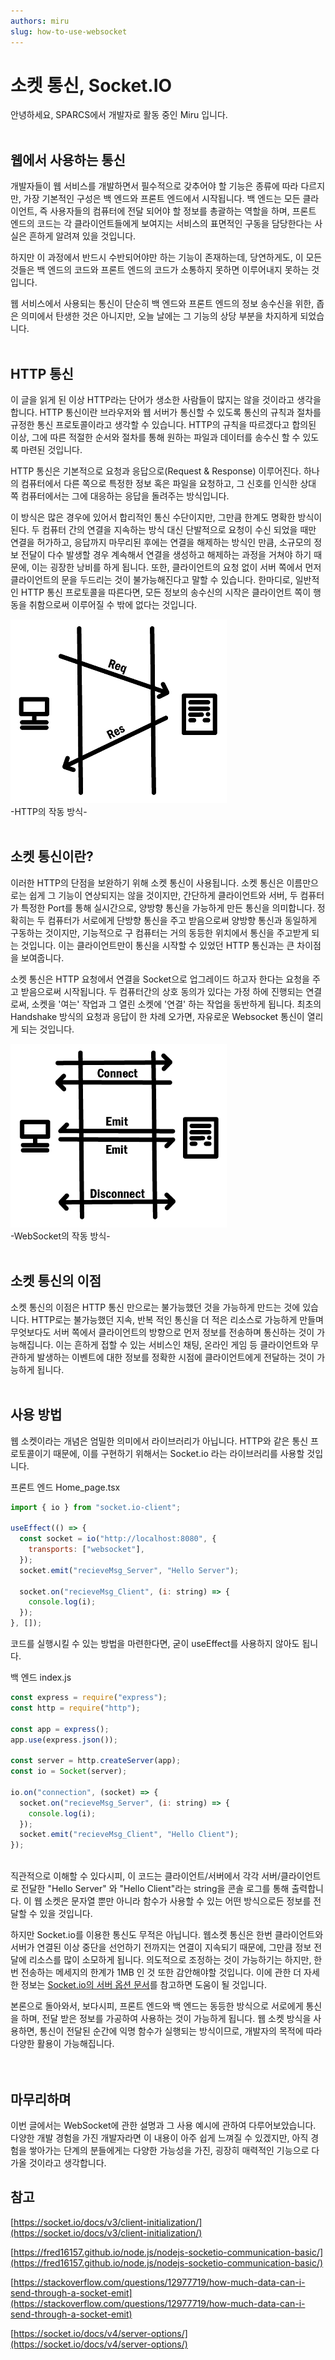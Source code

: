 ```yaml
---
authors: miru
slug: how-to-use-websocket
---
```


# 소켓 통신, Socket.IO

안녕하세요, SPARCS에서 개발자로 활동 중인 Miru 입니다.  
<br/>

## **웹에서 사용하는 통신**

개발자들이 웹 서비스를 개발하면서 필수적으로 갖추어야 할 기능은 종류에 따라 다르지만, 가장 기본적인 구성은 백 엔드와 프론트 엔드에서 시작됩니다. 백 엔드는 모든 클라이언트, 즉 사용자들의 컴퓨터에 전달 되어야 할 정보를 총괄하는 역할을 하며, 프론트 엔드의 코드는 각 클라이언트들에게 보여지는 서비스의 표면적인 구동을 담당한다는 사실은 흔하게 알려져 있을 것입니다.

하지만 이 과정에서 반드시 수반되어야만 하는 기능이 존재하는데, 당연하게도, 이 모든 것들은 백 엔드의 코드와 프론트 엔드의 코드가 소통하지 못하면 이루어내지 못하는 것입니다.

웹 서비스에서 사용되는 통신이 단순히 백 엔드와 프론트 엔드의 정보 송수신을 위한, 좁은 의미에서 탄생한 것은 아니지만, 오늘 날에는 그 기능의 상당 부분을 차지하게 되었습니다.  
<br/>

## **HTTP 통신**

이 글을 읽게 된 이상 HTTP라는 단어가 생소한 사람들이 많지는 않을 것이라고 생각을 합니다. HTTP 통신이란 브라우저와 웹 서버가 통신할 수 있도록 통신의 규칙과 절차를 규정한 통신 프로토콜이라고 생각할 수 있습니다. HTTP의 규칙을 따르겠다고 합의된 이상, 그에 따른 적절한 순서와 절차를 통해 원하는 파일과 데이터를 송수신 할 수 있도록 마련된 것입니다.

HTTP 통신은 기본적으로 요청과 응답으로(Request & Response) 이루어진다. 하나의 컴퓨터에서 다른 쪽으로 특정한 정보 혹은 파일을 요청하고, 그 신호를 인식한 상대 쪽 컴퓨터에서는 그에 대응하는 응답을 돌려주는 방식입니다.

이 방식은 많은 경우에 있어서 합리적인 통신 수단이지만, 그만큼 한계도 명확한 방식이 된다. 두 컴퓨터 간의 연결을 지속하는 방식 대신 단발적으로 요청이 수신 되었을 때만 연결을 허가하고, 응답까지 마무리된 후에는 연결을 해제하는 방식인 만큼, 소규모의 정보 전달이 다수 발생할 경우 계속해서 연결을 생성하고 해제하는 과정을 거쳐야 하기 때문에, 이는 굉장한 낭비를 하게 됩니다. 또한, 클라이언트의 요청 없이 서버 쪽에서 먼저 클라이언트의 문을 두드리는 것이 불가능해진다고 말할 수 있습니다. 한마디로, 일반적인 HTTP 통신 프로토콜을 따른다면, 모든 정보의 송수신의 시작은 클라이언트 쪽이 행동을 취함으로써 이루어질 수 밖에 없다는 것입니다.

![HTTP_Image](./HTTP.png)
<br/>
-HTTP의 작동 방식-
<br/>
<br/>

## **소켓 통신이란?**

이러한 HTTP의 단점을 보완하기 위해 소켓 통신이 사용됩니다. 소켓 통신은 이름만으로는 쉽게 그 기능이 연상되지는 않을 것이지만, 간단하게 클라이언트와 서버, 두 컴퓨터가 특정한 Port를 통해 실시간으로, 양방향 통신을 가능하게 만든 통신을 의미합니다.
정확히는 두 컴퓨터가 서로에게 단방향 통신을 주고 받음으로써 양방향 통신과 동일하게 구동하는 것이지만, 기능적으로 구 컴퓨터는 거의 동등한 위치에서 통신을 주고받게 되는 것입니다. 이는 클라이언트만이 통신을 시작할 수 있었던 HTTP 통신과는 큰 차이점을 보여줍니다.

소켓 통신은 HTTP 요청에서 연결을 Socket으로 업그레이드 하고자 한다는 요청을 주고 받음으로써 시작됩니다. 두 컴퓨터간의 상호 동의가 있다는 가정 하에 진행되는 연결로써, 소켓을 '여는' 작업과 그 열린 소켓에 '연결' 하는 작업을 동반하게 됩니다. 최초의 Handshake 방식의 요청과 응답이 한 차례 오가면, 자유로운 Websocket 통신이 열리게 되는 것입니다.

![WebSocket_Image](./WebSocket.png)
<br/>
-WebSocket의 작동 방식-
<br/>
<br/>

## **소켓 통신의 이점**

소켓 통신의 이점은 HTTP 통신 만으로는 불가능했던 것을 가능하게 만드는 것에 있습니다. HTTP로는 불가능했던 지속, 반복 적인 통신을 더 적은 리소스로 가능하게 만들며 무엇보다도 서버 쪽에서 클라이언트의 방향으로 먼저 정보를 전송하며 통신하는 것이 가능해집니다. 이는 흔하게 접할 수 있는 서비스인 채팅, 온라인 게임 등 클라이언트와 무관하게 발생하는 이벤트에 대한 정보를 정확한 시점에 클라이언트에게 전달하는 것이 가능하게 됩니다.
<br/>
<br/>

## **사용 방법**

웹 소켓이라는 개념은 엄밀한 의미에서 라이브러리가 아닙니다. HTTP와 같은 통신 프로토콜이기 때문에, 이를 구현하기 위해서는 Socket.io 라는 라이브러리를 사용할 것입니다.

프론트 엔드 Home_page.tsx

```javascript
import { io } from "socket.io-client";

useEffect(() => {
  const socket = io("http://localhost:8080", {
    transports: ["websocket"],
  });
  socket.emit("recieveMsg_Server", "Hello Server");

  socket.on("recieveMsg_Client", (i: string) => {
    console.log(i);
  });
}, []);
```

코드를 실행시킬 수 있는 방법을 마련한다면, 굳이 useEffect를 사용하지 않아도 됩니다.

백 엔드 index.js

```javascript
const express = require("express");
const http = require("http");

const app = express();
app.use(express.json());

const server = http.createServer(app);
const io = Socket(server);

io.on("connection", (socket) => {
  socket.on("recieveMsg_Server", (i: string) => {
    console.log(i);
  });
  socket.emit("recieveMsg_Client", "Hello Client");
});
```

<br/>
직관적으로 이해할 수 있다시피, 이 코드는 클라이언트/서버에서 각각 서버/클라이언트로 전달한 "Hello Server" 와 "Hello Client"라는 string을 콘솔 로그를 통해 출력합니다. 이 웹 소켓은 문자열 뿐만 아니라 함수가 사용할 수 있는 어떤 방식으로든 정보를 전달할 수 있을 것입니다.

하지만 Socket.io를 이용한 통신도 무적은 아닙니다. 웹소켓 통신은 한번 클라이언트와 서버가 연결된 이상 중단을 선언하기 전까지는 연결이 지속되기 때문에, 그만큼 정보 전달에 리소스를 많이 소모하게 됩니다. 의도적으로 조정하는 것이 가능하기는 하지만, 한번 전송하는 메세지의 한계가 1MB 인 것 또한 감안해야할 것입니다. 이에 관한 더 자세한 정보는 [Socket.io의 서버 옵션 문서](https://socket.io/docs/v4/server-options/)를 참고하면 도움이 될 것입니다.

본론으로 돌아와서, 보다시피, 프론트 엔드와 백 엔드는 동등한 방식으로 서로에게 통신을 하며, 전달 받은 정보를 가공하여 사용하는 것이 가능하게 됩니다. 웹 소켓 방식을 사용하면, 통신이 전달된 순간에 익명 함수가 실행되는 방식이므로, 개발자의 목적에 따라 다양한 활용이 가능해집니다.  
<br/>
<br/>

## **마무리하며**

이번 글에서는 WebSocket에 관한 설명과 그 사용 예시에 관하여 다루어보았습니다. 다양한 개발 경험을 가진 개발자라면 이 내용이 아주 쉽게 느껴질 수 있겠지만, 아직 경험을 쌓아가는 단계의 분들에게는 다양한 가능성을 가진, 굉장히 매력적인 기능으로 다가올 것이라고 생각합니다.

## 참고

[https://socket.io/docs/v3/client-initialization/](https://socket.io/docs/v3/client-initialization/)

[https://fred16157.github.io/node.js/nodejs-socketio-communication-basic/](https://fred16157.github.io/node.js/nodejs-socketio-communication-basic/)

[https://stackoverflow.com/questions/12977719/how-much-data-can-i-send-through-a-socket-emit](https://stackoverflow.com/questions/12977719/how-much-data-can-i-send-through-a-socket-emit)

[https://socket.io/docs/v4/server-options/](https://socket.io/docs/v4/server-options/)
